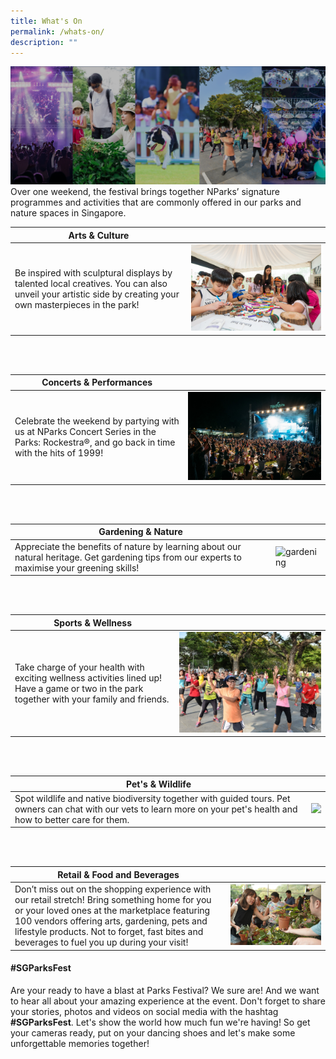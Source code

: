 ```yaml
---
title: What's On
permalink: /whats-on/
description: ""
---
```

![](/images/5%20categories_2208_2.png)
Over one weekend, the festival brings together NParks’ signature programmes and activities that are commonly offered in our parks and nature spaces in Singapore.   




|  Arts &amp; Culture | |
| -------- | -------- |
| Be inspired with sculptural displays by talented local creatives. You can also unveil your artistic side by creating your own masterpieces in the park!     |![](/images/parks%20fest%20wood%20cookie%20art.jpg)     |

<br>
<br>

| Concerts &amp; Performances |  |
| -------- | -------- |
| Celebrate the weekend by partying with us at NParks Concert Series in the Parks: Rockestra®, and go back in time with the hits of 1999! |  ![Concert in the park](/images/rockestra.jpg)  | 

<br>
<br>

|Gardening &amp; Nature |  |
| -------- | -------- |
| Appreciate the benefits of nature by learning about our natural heritage. Get gardening tips from our experts to maximise your greening skills!      |  ![gardening](/images/gardening.jpg)  |

<br>
<br>

| Sports &amp; Wellness |  |
| -------- | -------- |
| Take charge of your health with exciting wellness activities lined up! Have a game or two in the park together with your family and friends.      | ![wellness activities](/images/picture1_2.jpg)    |

<br>
<br>

| Pet's &amp; Wildlife | |
| -------- | -------- |
| Spot wildlife and native biodiversity together with guided tours. Pet owners can chat with our vets to learn more on your pet's health and how to better care for them.     |  ![](/images/wildlife%20display.JPG)    |

<br>
<br>

| Retail &amp; Food and Beverages | |
| -------- | -------- |
| Don’t miss out on the shopping experience with our retail stretch! Bring something home for you or your loved ones at the marketplace featuring 100 vendors offering arts, gardening, pets and lifestyle products. Not to forget, fast bites and beverages to fuel you up during your visit!     |  ![Plant sale](/images/plant%20sale%20.jpg) |


#### #SGParksFest <br>
Are your ready to have a blast at Parks Festival? We sure are! And we want to hear all about your amazing experience at the event.  Don't forget to share your stories, photos and videos on social media with the hashtag **#SGParksFest**. Let's show the world how much fun we're having! So get your cameras ready, put on your dancing shoes and let's make some unforgettable memories together!